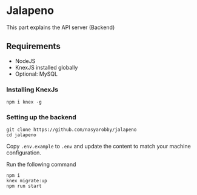 # Jalapeno
This part explains the API server (Backend)

## Requirements
- NodeJS
- KnexJS installed globally
- Optional: MySQL

### Installing KnexJs
```
npm i knex -g
```

### Setting up the backend
```
git clone https://github.com/nasyarobby/jalapeno
cd jalapeno
```

Copy ```.env.example``` to ```.env``` and update the content to match your machine configuration.

Run the following command
```
npm i
knex migrate:up
npm run start
```
